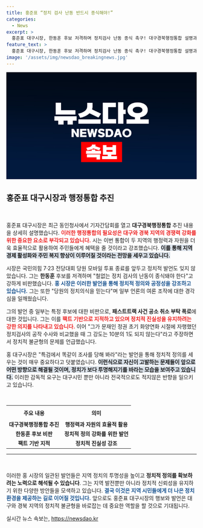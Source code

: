 ```yaml
---
title: 홍준표 “정치 검사 난동 반드시 종식해야!”
categories:
  - News
excerpt: >
  홍준표 대구시장, 한동훈 후보 저격하며 정치검사 난동 종식 촉구! 대구경북행정통합 설명과 함께 “당원의 정치의식 믿는다” 밝혀. 정치 공작과 여론조작에 대한 강한 경고가 이어진다. 
feature_text: >
  홍준표 대구시장, 한동훈 후보 저격하며 정치검사 난동 종식 촉구! 대구경북행정통합 설명과 함께 “당원의 정치의식 믿는다” 밝혀. 정치 공작과 여론조작에 대한 강한 경고가 이어진다. 
image: '/assets/img/newsdao_breakingnews.jpg'
---
```


<p><img src="/assets/img/newsdao_breakingnews.jpg" alt="firstkoreanews 속보" /></p>

<h2 data-ke-size="size26">홍준표 대구시장과 행정통합 추진</h2>

<p data-ke-size="size16">&nbsp;</p>

<p>홍준표 대구시장은 최근 동인청사에서 기자간담회를 열고 <b>대구경북행정통합</b> 추진 내용을 상세히 설명했습니다. <b><span style="color: #ee2323;">이러한 행정통합의 필요성은 대구와 경북 지역의 경쟁력 강화를 위한 중요한 요소로 부각되고 있습니다.</span></b> 시는 이번 통합이 두 지역의 행정력과 자원을 더욱 효율적으로 활용하여 주민들에게 혜택을 줄 것이라고 강조했습니다. <b><span style="background-color: #21538527;">이를 통해 지역 경제 활성화와 주민 복지 향상이 이루어질 것이라는 전망을 세우고 있습니다.</span></b> </p>

<p>시장은 국민의힘 7·23 전당대회 당원 모바일 투표 종료를 앞두고 정치적 발언도 잊지 않았습니다. 그는 <b>한동훈</b> 후보를 저격하며 "철없는 정치 검사의 난동이 종식돼야 한다"고 강하게 비판했습니다. <b><span style="color: #1a5490;">홍 시장은 이러한 발언을 통해 정치적 정의와 공정성을 강조하고 있습니다.</span></b> 그는 또한 "당원의 정치의식을 믿는다"며 일부 언론의 여론 조작에 대한 경각심을 일깨웠습니다. </p>

<p>그의 발언 중 일부는 특정 후보에 대한 비판으로, <b>패스트트랙 사건 공소 취소 부탁 폭로</b>에 대한 것입니다. 그는 이를 <b><span style="color: #ee2323;">팩트 기반으로 지적하고 있으며 정치적 진실성을 유지하려는 강한 의지를 나타내고 있습니다.</span></b> 이어 "그가 문재인 정권 초기 화양연화 시절에 자행했던 정치검사의 공작 수사와 비교했을 때 그 강도는 10분의 1도 되지 않는다"라고 주장하면서 정치적 불균형의 문제를 언급했습니다.</p>

<p>홍 대구시장은 "특검에서 똑같이 조사를 당해 봐라"라는 발언을 통해 정치적 정의를 세우는 것이 매우 중요하다고 덧붙였습니다. <b><span style="background-color: #21538527;">이런식으로 자신이 고발하는 문제들이 앞으로 어떤 방향으로 해결될 것이며, 정치가 보다 투명해지기를 바라는 모습을 보여주고 있습니다.</span></b> 이러한 감독적 요구는 대구시민 뿐만 아니라 전국적으로도 적지않은 반향을 일으키고 있습니다.</p>

<p data-ke-size="size16">&nbsp;</p>

<table style="width: 100%; border-collapse: collapse;">
  <tr>
    <th style="text-align: center; height: 30px;"><b>주요 내용</b></th>
    <th style="text-align: center; height: 30px;"><b>의미</b></th>
  </tr>
  <tr>
    <td style="text-align: center; height: 17px;"><b>대구경북행정통합 추진</b></td>
    <td style="text-align: center; height: 17px;"><b>행정력과 자원의 효율적 활용</b></td>
  </tr>
  <tr>
    <td style="text-align: center; height: 17px;"><b>한동훈 후보 비판</b></td>
    <td style="text-align: center; height: 17px;"><b>정치적 정의 강화를 위한 발언</b></td>
  </tr>
  <tr>
    <td style="text-align: center; height: 17px;"><b>팩트 기반 지적</b></td>
    <td style="text-align: center; height: 17px;"><b>정치적 진실성 강조</b></td>
  </tr>
</table>

<hr>

<p data-ke-size="size16">&nbsp;</p>

<p>이러한 홍 시장의 일관된 발언들은 지역 정치의 투명성을 높이고 <b>정치적 정의를 확보하려는 노력으로 해석될 수 있습니다</b>. 그는 지역 발전뿐만 아니라 정치적 신뢰성을 유지하기 위한 다양한 방안들을 모색하고 있습니다. <b><span style="color: #1a5490;">결국 이것은 지역 시민들에게 더 나은 정치 환경을 제공하는 길로 이어질 것입니다.</span></b> 앞으로도 홍준표 대구시장의 행보와 발언은 대구와 경북 지역의 정치적 불균형을 바로잡는 데 중요한 역할을 할 것으로 기대됩니다.</p>
실시간 뉴스 속보는, <a href="https://newsdao.kr" rel="dofollow">https://newsdao.kr</a>


